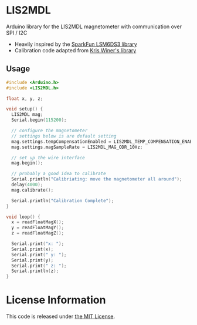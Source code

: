 # LIS2MDL
Arduino library for the LIS2MDL magnetometer with communication over SPI / I2C

* Heavily inspired by the [SparkFun LSM6DS3 library](https://github.com/sparkfun/SparkFun_LSM6DS3_Arduino_Library)
* Calibration code adapted from [Kris Winer's library](https://github.com/kriswiner/LSM6DSM_LIS2MDL_LPS22HB)

## Usage

```c++
#include <Arduino.h>
#include <LIS2MDL.h>

float x, y, z;

void setup() {
  LIS2MDL mag;
  Serial.begin(115200);

  // configure the magnetometer
  // settings below is are default setting
  mag.settings.tempCompensationEnabled = LIS2MDL_TEMP_COMPENSATION_ENABLED;
  mag.settings.magSampleRate = LIS2MDL_MAG_ODR_10Hz;

  // set up the wire interface
  mag.begin();

  // probably a good idea to calibrate
  Serial.println("Calibriating: move the magnetometer all around");
  delay(4000);
  mag.calibrate();

  Serial.println("Calibration Complete");
}

void loop() {
  x = readFloatMagX();
  y = readFloatMagY();
  z = readFloatMagZ();

  Serial.print("x: ");
  Serial.print(x);
  Serial.print(" y: ");
  Serial.print(y);
  Serial.print(" z: ");
  Serial.println(z);
}
```

# License Information
This code is released under [the MIT License](LICENSE).